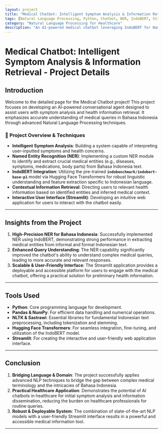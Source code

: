 ```yaml
---
layout: project
title: "Medical Chatbot: Intelligent Symptom Analysis & Information Retrieval"
tags: [Natural Language Processing, Python, Chatbot, NER, IndoBERT, Streamlit, Sastrawi]
category: "Natural Language Processing for Healthcare"
description: "An AI-powered medical chatbot leveraging IndoBERT for Named Entity Recognition to analyze symptoms and provide health information in Bahasa Indonesia."
---
```


# Medical Chatbot: Intelligent Symptom Analysis & Information Retrieval - Project Details

## Introduction

Welcome to the detailed page for the Medical Chatbot project! This project focuses on developing an AI-powered conversational agent designed to assist users with symptom analysis and health information retrieval. It emphasizes accurate understanding of medical queries in Bahasa Indonesia through advanced Natural Language Processing techniques.

### 🧠 Project Overview & Techniques

-   **Intelligent Symptom Analysis**: Building a system capable of interpreting user-inputted symptoms and health concerns.
-   **Named Entity Recognition (NER)**: Implementing a custom NER module to identify and extract crucial medical entities (e.g., diseases, symptoms, medications, body parts) from Bahasa Indonesia text.
-   **IndoBERT Integration**: Utilizing the pre-trained **`indobenchmark/indobert-base-p1`** model via Hugging Face Transformers for robust linguistic understanding and feature extraction specific to Indonesian language.
-   **Contextual Information Retrieval**: Directing users to relevant health information based on identified entities and inferred medical context.
-   **Interactive User Interface (Streamlit)**: Developing an intuitive web application for users to interact with the chatbot easily.

---

## Insights from the Project

1.  **High-Precision NER for Bahasa Indonesia**: Successfully implemented NER using IndoBERT, demonstrating strong performance in extracting medical entities from informal and formal Indonesian text.
2.  **Enhanced Query Understanding**: The NER capability significantly improved the chatbot's ability to understand complex medical queries, leading to more accurate and relevant responses.
3.  **Scalable & User-Friendly Interface**: The Streamlit application provides a deployable and accessible platform for users to engage with the medical chatbot, offering a practical solution for preliminary health information.

---

## Tools Used

-   **Python**: Core programming language for development.
-   **Pandas & NumPy**: For efficient data handling and numerical operations.
-   **NLTK & Sastrawi**: Essential libraries for fundamental Indonesian text preprocessing, including tokenization and stemming.
-   **Hugging Face Transformers**: For seamless integration, fine-tuning, and utilization of the IndoBERT model.
-   **Streamlit**: For creating the interactive and user-friendly web application interface.

---

## Conclusion

1.  **Bridging Language & Domain**: The project successfully applies advanced NLP techniques to bridge the gap between complex medical terminology and the intricacies of Bahasa Indonesia.
2.  **Practical Healthcare Application**: Demonstrates the potential of AI chatbots in healthcare for initial symptom analysis and information dissemination, reducing the burden on healthcare professionals for routine queries.
3.  **Robust & Deployable System**: The combination of state-of-the-art NLP models with a user-friendly Streamlit interface results in a powerful and accessible medical information tool.

---
